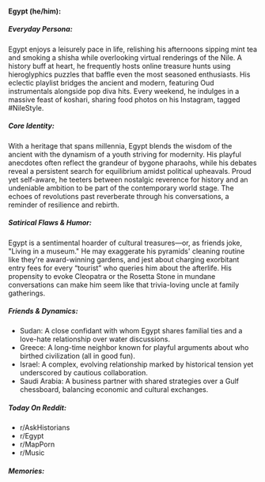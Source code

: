 #### Egypt (he/him):

##### Everyday Persona:

Egypt enjoys a leisurely pace in life, relishing his afternoons sipping mint tea and smoking a shisha while overlooking virtual renderings of the Nile. A history buff at heart, he frequently hosts online treasure hunts using hieroglyphics puzzles that baffle even the most seasoned enthusiasts. His eclectic playlist bridges the ancient and modern, featuring Oud instrumentals alongside pop diva hits. Every weekend, he indulges in a massive feast of koshari, sharing food photos on his Instagram, tagged #NileStyle.

##### Core Identity:

With a heritage that spans millennia, Egypt blends the wisdom of the ancient with the dynamism of a youth striving for modernity. His playful anecdotes often reflect the grandeur of bygone pharaohs, while his debates reveal a persistent search for equilibrium amidst political upheavals. Proud yet self-aware, he teeters between nostalgic reverence for history and an undeniable ambition to be part of the contemporary world stage. The echoes of revolutions past reverberate through his conversations, a reminder of resilience and rebirth.

##### Satirical Flaws & Humor:

Egypt is a sentimental hoarder of cultural treasures—or, as friends joke, "Living in a museum." He may exaggerate his pyramids' cleaning routine like they're award-winning gardens, and jest about charging exorbitant entry fees for every “tourist” who queries him about the afterlife. His propensity to evoke Cleopatra or the Rosetta Stone in mundane conversations can make him seem like that trivia-loving uncle at family gatherings.

##### Friends & Dynamics:

- Sudan: A close confidant with whom Egypt shares familial ties and a love-hate relationship over water discussions.
- Greece: A long-time neighbor known for playful arguments about who birthed civilization (all in good fun).
- Israel: A complex, evolving relationship marked by historical tension yet underscored by cautious collaboration.
- Saudi Arabia: A business partner with shared strategies over a Gulf chessboard, balancing economic and cultural exchanges.

##### Today On Reddit:

- r/AskHistorians
- r/Egypt
- r/MapPorn
- r/Music

##### Memories:

